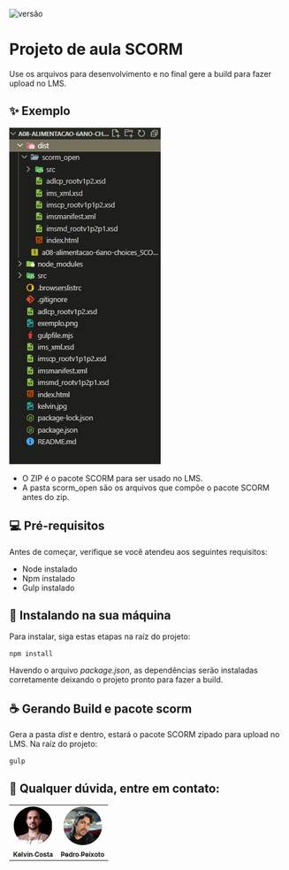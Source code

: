 ![versão](https://img.shields.io/static/v1?label=versão&message=v4v&color=%23f44336)

# Projeto de aula SCORM
Use os arquivos para desenvolvimento e no final gere a build para fazer upload no LMS.

## ✨ Exemplo
![Exemplo de diretórios ao buildar](docs/exemplo.png)
- O ZIP é o pacote SCORM para ser usado no LMS.
- A pasta scorm_open são os arquivos que compõe o pacote SCORM antes do zip.

## 💻 Pré-requisitos

Antes de começar, verifique se você atendeu aos seguintes requisitos:

- Node instalado
- Npm instalado
- Gulp instalado


## 🚀 Instalando na sua máquina

Para instalar, siga estas etapas na raíz do projeto:

```
npm install
```
Havendo o arquivo *package.json*, as dependências serão instaladas corretamente deixando o projeto pronto para fazer a build.

## ☕ Gerando Build e pacote scorm
Gera a pasta *dist* e dentro, estará o pacote SCORM zipado para upload no LMS.
Na raíz do projeto:

```
gulp
```


## 🤝 Qualquer dúvida, entre em contato:

<table>
  <tr>
    <td align="center">
      <a href="https://github.com/oKelvinCosta" title="Kelvin Costa Github">
        <img style="border-radius:50%" src="docs/kelvin.jpg" width="70px;" alt="Kelvin Costa"/><br>
        <sub>
          <b>Kelvin Costa</b>
        </sub>
      </a>
    </td>
    <td align="center">
      <a href="https://github.com/pedropeixotobr" title="Pedro Peixoto Github">
        <img style="border-radius:50%" src="docs/pedro.jpg" width="70px;" alt="Pedro Peixoto"/><br>
        <sub>
          <b>Pedro Peixoto</b>
        </sub>
      </a>
    </td>
  </tr>
</table>

